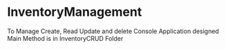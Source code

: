 # InventoryManagement
To Manage Create, Read Update and delete
Console Application designed 
Main Method is in InventoryCRUD Folder
